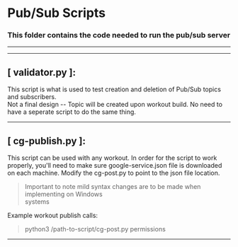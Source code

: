 # Pub/Sub Scripts
### This folder contains the code needed to run the pub/sub server

---
---
## [ validator.py ]:   
This script is what is used to test creation and deletion of Pub/Sub topics and subscribers.   
Not a final design -- Topic will be created upon workout build. No need to have a seperate
script to do the same thing.

---
## [ cg-publish.py ]:   
This script can be used with any workout. In order for the script to work properly, you'll need to make
sure google-service.json file is downloaded on each machine. Modify the cg-post.py to point to the json
file location. 
  > Important to note mild syntax changes are to be made when implementing on Windows   
  > systems
  
Example workout publish calls:
  > python3 /path-to-script/cg-post.py permissions 
---
